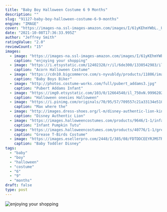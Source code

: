 ```yaml
---
title: "Baby Boy Halloween Costume 6 9 Months"
description: ""
slug: "91127-baby-boy-halloween-costume-6-9-months"
engine: "IMAGE"
cover: "https://images-na.ssl-images-amazon.com/images/I/61yKEhmYWbL._UL1024_.jpg"
date: "2021-10-08T17:36:33.995Z"
author: "Jeffrey Smith"
ratingValue: "2.0"
reviewCount: "15"
images:
  - image: "https://images-na.ssl-images-amazon.com/images/I/61yKEhmYWbL._UL1024_.jpg"
    caption: "enjoying your shopping"
  - image: "https://i.etsystatic.com/12402328/r/il/6de300/1330542983/il_fullxfull.1330542983_mzvz.jpg"
    caption: "Acorn Halloween Costume"
  - image: "https://cdn10.bigcommerce.com/s-nyvubldy/products/11806/images/17841/baby_boys_fancy_dress_costume_outfit_baby_biker_rocker_punk_tattoo_sleeves_carnival_festival_leather_jacket__73881.1516287894.1280.1280.jpg?c=2"
    caption: "Baby Boys Biker"
  - image: "http://photos.costume-works.com/full/pubert_addams3.jpg"
    caption: "Pubert Addams Infant"
  - image: "https://img0.etsystatic.com/103/0/12664540/il_750xN.999620244_cx0e.jpg"
    caption: "Halloween onesies Halloween"
  - image: "https://i.pinimg.com/originals/70/95/57/709557c21a33134e51028c1cd8634209.jpg"
    caption: "Max where the"
  - image: "http://images.dress-shoes.org/l-m/disney-authentic-lion-king-simba-baby-costume.jpg"
    caption: "Disney Authentic Lion"
  - image: "https://images.halloweencostumes.com/products/9646/1-1/infant-pumpkin-tutu-dress.jpg"
    caption: "Infant Pumpkin Tutu"
  - image: "https://images.halloweencostumes.com/products/40776/1-1/grease-t-birds-infant-costume.jpg"
    caption: "Grease T-Birds Costume"
  - image: "https://images.esellerpro.com/2448/I/385/08/FDTDDCEEYRJMSTR.jpg"
    caption: "Baby Toddler Disney"
tags:
  - "baby"
  - "boy"
  - "halloween"
  - "costume"
  - "6"
  - "9"
  - "months"
draft: false
type: post
---
```



![enjoying your shopping](https://images-na.ssl-images-amazon.com/images/I/61yKEhmYWbL._UL1024_.jpg "enjoying your shopping")


<!--inArticleAds-->

<!--galleryOne-->


<!--inArticleAds-->

<!--galleryTwo-->


<!--galleryThree-->

